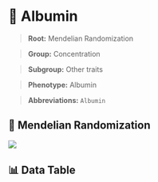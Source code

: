 # 🧪 Albumin

> **Root:** Mendelian Randomization

> **Group:** Concentration  

> **Subgroup:** Other traits

> **Phenotype:** Albumin  

> **Abbreviations:** `Albumin`

## 🧬 Mendelian Randomization  

<img src="/MR/Figures/Inverse/Albumin.png"/>


## 📊 Data Table


<CsvTableMRI src="/public/MR/Data/Inverse/Albumin.csv"/>
